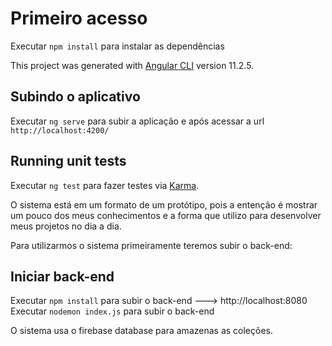 # Primeiro acesso
Executar `npm install` para instalar as dependências 

This project was generated with [Angular CLI](https://github.com/angular/angular-cli) version 11.2.5.

## Subindo o aplicativo

Executar `ng serve` para subir a aplicação e após acessar a url `http://localhost:4200/`


## Running unit tests

Executar `ng test` para fazer testes via [Karma](https://karma-runner.github.io).


O sistema está em um formato de um protótipo, pois a entenção é mostrar um pouco dos meus conhecimentos e a forma que utilizo para
desenvolver meus projetos no dia a dia.

Para utilizarmos o sistema primeiramente teremos subir o back-end:
## Iniciar back-end
Executar `npm install` para subir o back-end --->  http://localhost:8080
Executar `nodemon index.js` para subir o back-end

O sistema usa o firebase database para amazenas as coleções.


